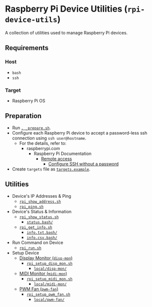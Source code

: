 # Raspberry Pi Device Utilities (`rpi-device-utils`)

A collection of utilities used to manage Raspberry Pi devices.

## Requirements

### Host

- `bash`
- `ssh`

### Target

- Raspberry Pi OS

## Preparation

- Run [`. _prepare.sh`](<_prepare.sh>).
- Configure each Raspberry Pi device to accept a password-less ssh connection using `ssh user@hostname`.
  - For the details, refer to:
    - raspberrypi.com
      - Raspberry Pi Documentation
        - [Remote access](<https://www.raspberrypi.com/documentation/computers/remote-access.html>)
          - [Configure SSH without a password](<https://www.raspberrypi.com/documentation/computers/remote-access.html#configure-ssh-without-a-password>)
- Create `targets` file as [`targets.example`](<targets.example>).

## Utilities

- Device's IP Addresses & Ping
  - [`rpi_show_address.sh`](<rpi_show_address.sh>)
  - [`rpi_ping.sh`](<rpi_ping.sh>)
- Device's Status & Information
  - [`rpi_show_status.sh`](<rpi_show_status.sh>)
    - <a href="status.bash">`status.bash/`</a>
  - [`rpi_get_info.sh`](<rpi_get_info.sh>)
    - <a href="info.txt.bash">`info.txt.bash/`</a>
    - <a href="info.csv.bash">`info.csv.bash/`</a>
- Run Command on Device
  - [`rpi_run.sh`](<rpi_run.sh>)
- Setup Device
  - [Display Monitor (`disp-mon`)](<local/disp-mon/README.md>)
    - [`rpi_setup_disp_mon.sh`](<rpi_setup_disp_mon.sh>)
      - <a href="local/disp-mon">`local/disp-mon/`</a>
  - [MIDI Monitor (`midi-mon`)](<local/midi-mon/README.md>)
    - [`rpi_setup_midi_mon.sh`](<rpi_setup_midi_mon.sh>)
      - <a href="local/midi-mon">`local/midi-mon/`</a>
  - [PWM Fan (`pwm-fan`)](<local/pwm-fan/README.md>)
    - [`rpi_setup_pwm_fan.sh`](<rpi_setup_pwm_fan.sh>)
      - <a href="local/pwm-fan">`local/pwm-fan/`</a>
